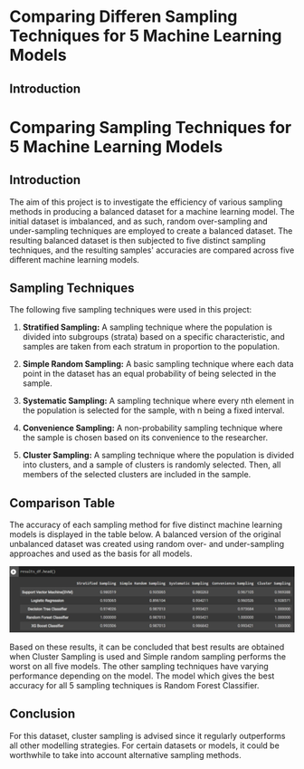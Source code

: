 # Comparing Differen Sampling Techniques for 5 Machine Learning Models

## Introduction

# Comparing Sampling Techniques for 5 Machine Learning Models

## Introduction

The aim of this project is to investigate the efficiency of various sampling methods in producing a balanced dataset for a machine learning model. The initial dataset is imbalanced, and as such, random over-sampling and under-sampling techniques are employed to create a balanced dataset. The resulting balanced dataset is then subjected to five distinct sampling techniques, and the resulting samples' accuracies are compared across five different machine learning models.

## Sampling Techniques

The following five sampling techniques were used in this project:

1. **Stratified Sampling:** A sampling technique where the population is divided into subgroups (strata) based on a specific characteristic, and samples are taken from each stratum in proportion to the population.
2. **Simple Random Sampling:** A basic sampling technique where each data point in the dataset has an equal probability of being selected in the sample.

3. **Systematic Sampling:** A sampling technique where every nth element in the population is selected for the sample, with n being a fixed interval.

4. **Convenience Sampling:** A non-probability sampling technique where the sample is chosen based on its convenience to the researcher.

5. **Cluster Sampling:** A sampling technique where the population is divided into clusters, and a sample of clusters is randomly selected. Then, all members of the selected clusters are included in the sample.

## Comparison Table

The accuracy of each sampling method for five distinct machine learning models is displayed in the table below. A balanced version of the original unbalanced dataset was created using random over- and under-sampling approaches and used as the basis for all models.

![Screenshot](s1.jpg)

Based on these results, it can be concluded that best results are obtained when Cluster Sampling is used and Simple random sampling performs the worst on all five models. The other sampling techniques have varying performance depending on the model. The model which gives the best accuracy for all 5 sampling techniques is Random Forest Classifier.

## Conclusion

For this dataset, cluster sampling is advised since it regularly outperforms all other modelling strategies. For certain datasets or models, it could be worthwhile to take into account alternative sampling methods.
